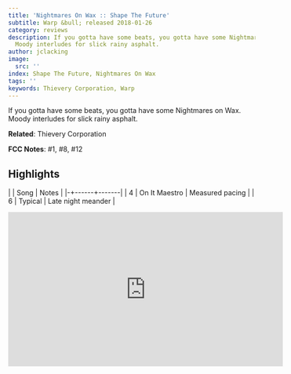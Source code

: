 ```yaml
---
title: 'Nightmares On Wax :: Shape The Future'
subtitle: Warp &bull; released 2018-01-26
category: reviews
description: If you gotta have some beats, you gotta have some Nightmares on Wax.
  Moody interludes for slick rainy asphalt.
author: jclacking
image:
  src: ''
index: Shape The Future, Nightmares On Wax
tags: ''
keywords: Thievery Corporation, Warp
---
```

If you gotta have some beats, you gotta have some Nightmares on Wax. Moody interludes for slick rainy asphalt.<!--more-->

**Related**: Thievery Corporation

**FCC Notes**: #1, #8, #12

## Highlights

| | Song | Notes |
|-+------+-------|
| 4 | On It Maestro | Measured pacing |
| 6 | Typical | Late night meander |

<div class="tlo-detail-video"><iframe width="560" height="315" src="https://www.youtube.com/embed/kG8ESXaR6F0" frameborder="0" allow="autoplay; encrypted-media" allowfullscreen></iframe></div>

